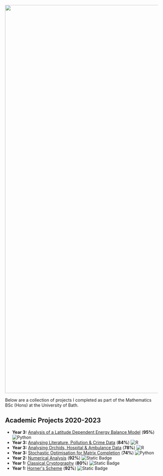<img src="https://github.com/callumgregory/callumgregory/assets/139076366/46257324-5831-4c96-86a0-b15d10d42c19" width="1280"/>
<br>

Below are a collection of projects I completed as part of the Mathematics BSc (Hons) at the University of Bath. 

## Academic Projects 2020-2023
- **Year 3:** [Analysis of a Latitude Dependent Energy Balance Model](https://github.com/callumgregory/Analysis-of-a-Latitude-Dependent-Energy-Balance-Model) (**95%**) ![Python](https://img.shields.io/badge/Python-3670A0?style=flat&logo=python&logoColor=ffdd54)
- **Year 3:** [Analysing Literature, Pollution & Crime Data](https://github.com/callumgregory/Analysing-Literature-Pollution-and-Crime-Data) (**84%**) ![R](https://img.shields.io/badge/R-%23276DC3.svg?style=flat&logo=r&logoColor=white)
- **Year 3:** [Analysing Orchids, Hospital & Ambulance Data](https://github.com/callumgregory/Analysing-Orchids-Hospital-Ambulance-Data) (**78%**) ![R](https://img.shields.io/badge/R-%23276DC3.svg?style=flat&logo=r&logoColor=white)
- **Year 3:** [Stochastic Optimisation for Matrix Completion](https://github.com/callumgregory/Stochastic-Optimisation-for-Matrix-Completion) (**74%**) ![Python](https://img.shields.io/badge/Python-3670A0?style=flat&logo=python&logoColor=ffdd54)
- **Year 2:** [Numerical Analysis](https://github.com/callumgregory/Numerical-Analysis-2021) (**92%**) ![Static Badge](https://img.shields.io/badge/MATLAB-blue)
- **Year 1:** [Classical Cryptography](https://github.com/callumgregory/Classical-Cryptography-2021) (**80%**) ![Static Badge](https://img.shields.io/badge/MATLAB-blue)
- **Year 1:** [Horner's Scheme](https://github.com/callumgregory/Horner-s-Scheme-2020) (**92%**) ![Static Badge](https://img.shields.io/badge/MATLAB-blue)

<!---
callumgregory/callumgregory is a ✨ special ✨ repository because its `README.md` (this file) appears on your GitHub profile.
You can click the Preview link to take a look at your changes.
--->


